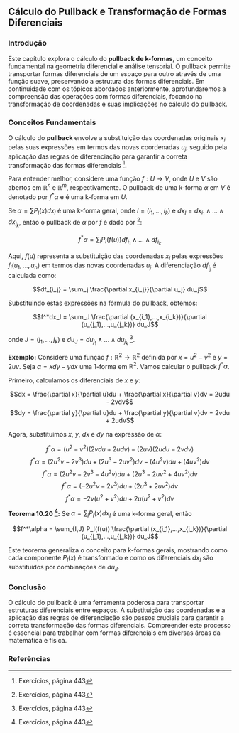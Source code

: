 ## Cálculo do Pullback e Transformação de Formas Diferenciais

### Introdução
Este capítulo explora o cálculo do **pullback de k-formas**, um conceito fundamental na geometria diferencial e análise tensorial. O pullback permite transportar formas diferenciais de um espaço para outro através de uma função suave, preservando a estrutura das formas diferenciais. Em continuidade com os tópicos abordados anteriormente, aprofundaremos a compreensão das operações com formas diferenciais, focando na transformação de coordenadas e suas implicações no cálculo do pullback.

### Conceitos Fundamentais
O cálculo do **pullback** envolve a substituição das coordenadas originais $x_i$ pelas suas expressões em termos das novas coordenadas $u_j$, seguido pela aplicação das regras de diferenciação para garantir a correta transformação das formas diferenciais [^1].

Para entender melhor, considere uma função $f: U \rightarrow V$, onde $U$ e $V$ são abertos em $\mathbb{R}^n$ e $\mathbb{R}^m$, respectivamente. O pullback de uma k-forma $\alpha$ em $V$ é denotado por $f^*\alpha$ e é uma k-forma em $U$.

Se $\alpha = \sum P_I(x)dx_I$ é uma k-forma geral, onde $I = (i_1, ..., i_k)$ e $dx_I = dx_{i_1} \wedge ... \wedge dx_{i_k}$, então o pullback de $\alpha$ por $f$ é dado por [^1]:

$$f^*\alpha = \sum_I P_I(f(u)) df_{i_1} \wedge ... \wedge df_{i_k}$$

Aqui, $f(u)$ representa a substituição das coordenadas $x_i$ pelas expressões $f_i(u_1, ..., u_n)$ em termos das novas coordenadas $u_j$. A diferenciação $df_{i_j}$ é calculada como:

$$df_{i_j} = \sum_j \frac{\partial x_{i_j}}{\partial u_j} du_j$$

Substituindo estas expressões na fórmula do pullback, obtemos:

$$f^*dx_I = \sum_J \frac{\partial (x_{i_1},...,x_{i_k})}{\partial (u_{j_1},...,u_{j_k})} du_J$$

onde $J = (j_1,...,j_k)$ e $du_J = du_{j_1} \wedge ... \wedge du_{j_k}$ [^1].

**Exemplo:**
Considere uma função $f: \mathbb{R}^2 \rightarrow \mathbb{R}^2$ definida por $x = u^2 - v^2$ e $y = 2uv$. Seja $\alpha = xdy - ydx$ uma 1-forma em $\mathbb{R}^2$. Vamos calcular o pullback $f^*\alpha$.

Primeiro, calculamos os diferenciais de $x$ e $y$:

$$dx = \frac{\partial x}{\partial u}du + \frac{\partial x}{\partial v}dv = 2udu - 2vdv$$
$$dy = \frac{\partial y}{\partial u}du + \frac{\partial y}{\partial v}dv = 2vdu + 2udv$$

Agora, substituímos $x$, $y$, $dx$ e $dy$ na expressão de $\alpha$:

$$f^*\alpha = (u^2 - v^2)(2vdu + 2udv) - (2uv)(2udu - 2vdv)$$
$$f^*\alpha = (2u^2v - 2v^3)du + (2u^3 - 2uv^2)dv - (4u^2v)du + (4uv^2)dv$$
$$f^*\alpha = (2u^2v - 2v^3 - 4u^2v)du + (2u^3 - 2uv^2 + 4uv^2)dv$$
$$f^*\alpha = (-2u^2v - 2v^3)du + (2u^3 + 2uv^2)dv$$
$$f^*\alpha = -2v(u^2 + v^2)du + 2u(u^2 + v^2)dv$$

**Teorema 10.20 [^1]:** Se $\alpha = \sum_I P_I(x)dx_I$ é uma k-forma geral, então

$$f^*\alpha = \sum_{I,J} P_I(f(u)) \frac{\partial (x_{i_1},...,x_{i_k})}{\partial (u_{j_1},...,u_{j_k})} du_J$$

Este teorema generaliza o conceito para k-formas gerais, mostrando como cada componente $P_I(x)$ é transformado e como os diferenciais $dx_I$ são substituídos por combinações de $du_J$.

### Conclusão
O cálculo do pullback é uma ferramenta poderosa para transportar estruturas diferenciais entre espaços. A substituição das coordenadas e a aplicação das regras de diferenciação são passos cruciais para garantir a correta transformação das formas diferenciais. Compreender este processo é essencial para trabalhar com formas diferenciais em diversas áreas da matemática e física.

### Referências
[^1]: Exercícios, página 443
<!-- END -->